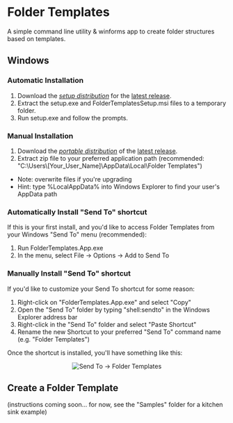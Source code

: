 # Folder Templates

A simple command line utility & winforms app to create folder structures based on templates.

## Windows

### Automatic Installation
1) Download the _[setup distribution](## "The file should be called win-x64-v[maj].[min][rel]-setup.zip")_ for the [latest release](https://github.com/HPoppington/Folder-Templates/releases).
1) Extract the setup.exe and FolderTemplatesSetup.msi files to a temporary folder.
1) Run setup.exe and follow the prompts.

### Manual Installation
1) Download the _[portable distribution](## "The file should be called win-x64-v[maj].[min][rel]-portable.zip")_ of the [latest release](https://github.com/HPoppington/Folder-Templates/releases).
1) Extract zip file to your preferred application path (recommended: "C:\Users\\[Your_User_Name]\AppData\Local\Folder Templates")
  - Note: overwrite files if you're upgrading
  - Hint: type %LocalAppData% into Windows Explorer to find your user's AppData path

### Automatically Install "Send To" shortcut
If this is your first install, and you'd like to access Folder Templates from your Windows "Send To" menu (recommended):
1) Run FolderTemplates.App.exe
1) In the menu, select File -> Options -> Add to Send To

### Manually Install "Send To" shortcut
If you'd like to customize your Send To shortcut for some reason:
1) Right-click on "FolderTemplates.App.exe" and select "Copy"
1) Open the "Send To" folder by typing "shell:sendto" in the Windows Explorer address bar
1) Right-click in the "Send To" folder and select "Paste Shortcut"
1) Rename the new Shortcut to your preferred "Send To" command name (e.g. "Folder Templates")

Once the shortcut is installed, you'll have something like this:
<p align="center"><img src="https://github.com/HPoppington/Folder-Templates/assets/52856520/c1ae9a60-5520-4c22-b910-af8c54c3c48c" alt="Send To -> Folder Templates"></p>

## Create a Folder Template

(instructions coming soon... for now, see the "Samples" folder for a kitchen sink example)
